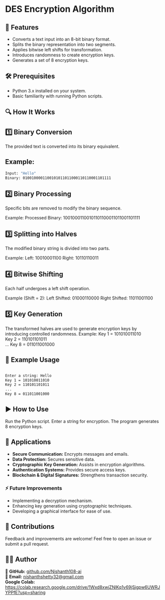 # DES Encryption Algorithm  


 ## 🚀 Features  
- Converts a text input into an 8-bit binary format.  
- Splits the binary representation into two segments.  
- Applies bitwise left shifts for transformation.  
- Introduces randomness to create encryption keys.  
- Generates a set of 8 encryption keys.  

## 🛠 Prerequisites  
- Python 3.x installed on your system.  
- Basic familiarity with running Python scripts.  

## 🔍 How It Works  

## 1️⃣ Binary Conversion  
The provided text is converted into its binary equivalent.  
## Example:  
```bash
Input: "Hello"
Binary: 0100100001100101011011000110110001101111
```
## 2️⃣ Binary Processing
Specific bits are removed to modify the binary sequence.

Example:
Processed Binary: 10010001100101101100011011001101111


## 3️⃣ Splitting into Halves
The modified binary string is divided into two parts.

Example:
Left: 10010001100
Right: 10110110011
## 4️⃣ Bitwise Shifting
Each half undergoes a left shift operation.

Example (Shift = 2):
Left Shifted: 01000110000
Right Shifted: 11011001100
## 5️⃣ Key Generation
The transformed halves are used to generate encryption keys by introducing controlled randomness.
Example:
Key 1 = 101010011010  
Key 2 = 110101101011  
...
Key 8 = 011011001000  
## 📌 Example Usage
```bash

Enter a string: Hello
Key 1 = 101010011010
Key 2 = 110101101011
...
Key 8 = 011011001000

```

## ▶️ How to Use
Run the Python script.
Enter a string for encryption.
The program generates 8 encryption keys.
## 🔐 Applications  
- **Secure Communication:** Encrypts messages and emails.  
- **Data Protection:** Secures sensitive data.  
- **Cryptographic Key Generation:** Assists in encryption algorithms.  
- **Authentication Systems:** Provides secure access keys.  
- **Blockchain & Digital Signatures:** Strengthens transaction security.  

### ⚡ Future Improvements  
- Implementing a decryption mechanism.  
- Enhancing key generation using cryptographic techniques.  
- Developing a graphical interface for ease of use.  

## 🤝 Contributions  
Feedback and improvements are welcome! Feel free to open an issue or submit a pull request.  

## 👨‍💻 Author  
🔗 **GitHub:** [github.com/Nishanth108-ai](https://github.com/Nishanth108-ai)  
📧 **Email:** [nishanthshetty32@gmail.com](mailto:nishanthshetty32@gmail.com)  
   **Google Colab:** https://colab.research.google.com/drive/1Wxd8xwjZNlKq1v69jSjgpw6UWRJYPPfE?usp=sharing

